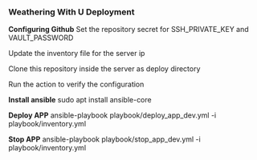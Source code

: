 ### Weathering With U Deployment

**Configuring Github**
Set the repository secret for SSH_PRIVATE_KEY and VAULT_PASSWORD

Update the inventory file for the server ip

Clone this repository inside the server as deploy directory

Run the action to verify the configuration

**Install ansible**
sudo apt install ansible-core

**Deploy APP**
ansible-playbook playbook/deploy_app_dev.yml -i playbook/inventory.yml

**Stop APP**
ansible-playbook playbook/stop_app_dev.yml -i playbook/inventory.yml
